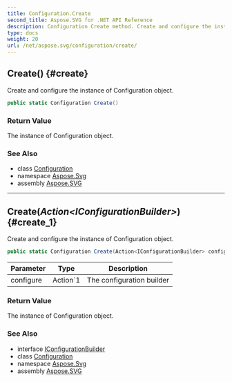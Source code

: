 ```yaml
---
title: Configuration.Create
second_title: Aspose.SVG for .NET API Reference
description: Configuration Create method. Create and configure the instance of Configuration object
type: docs
weight: 20
url: /net/aspose.svg/configuration/create/
---
```

## Create() {#create}

Create and configure the instance of Configuration object.

```csharp
public static Configuration Create()
```

### Return Value

The instance of Configuration object.

### See Also

* class [Configuration](../)
* namespace [Aspose.Svg](../../../aspose.svg/)
* assembly [Aspose.SVG](../../../)

---

## Create(*Action&lt;IConfigurationBuilder&gt;*) {#create_1}

Create and configure the instance of Configuration object.

```csharp
public static Configuration Create(Action<IConfigurationBuilder> configure)
```

| Parameter | Type | Description |
| --- | --- | --- |
| configure | Action`1 | The configuration builder |

### Return Value

The instance of Configuration object.

### See Also

* interface [IConfigurationBuilder](../../iconfigurationbuilder/)
* class [Configuration](../)
* namespace [Aspose.Svg](../../../aspose.svg/)
* assembly [Aspose.SVG](../../../)
